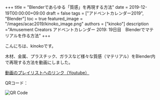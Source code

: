 +++
title =  "Blenderであらゆる「質感」を再現する方法"
date = 2019-12-19T00:00:00+09:00
draft = false
tags = ["アドベントカレンダー2019", "Blender"]
toc = true
featured_image = "/images/acac2019/kinoko_image.png"
authors = ["kinoko"]
description ="Amusement Creators アドベントカレンダー 2019: 19日目　Blenderでマテリアルを作る方法"
+++

こんにちは、kinokoです。

木材、金属、プラスチック、ガラスなど様々な質感（マテリアル）をBlender内で再現する方法を動画にしました。

[動画のプレイリストへのリンク（Youtube）](https://www.youtube.com/playlist?list=PLjaYQuU_lVexWeM9TBezFb43ru3KRz7Go)

QRコード：

![QR Code](/images/acac2019/kinoko_qrcode.png)
